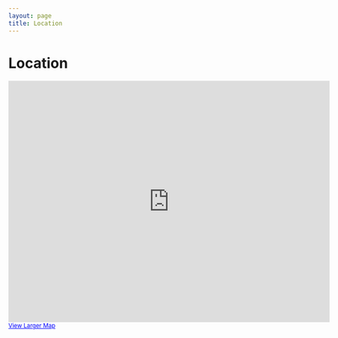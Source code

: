 ```yaml
---                                                                                                                        
layout: page
title: Location
--- 
```


Location
========

<iframe width="640" height="480" frameborder="0" scrolling="no" marginheight="0" marginwidth="0" src="http://maps.google.com/maps?q=Level+5,+Pyrmont,+New+South+Wales+2009+Australia&amp;hl=en&amp;ie=UTF8&amp;hq=&amp;hnear=5+Pyrmont+St,+Pyrmont+New+South+Wales+2009,+Australia&amp;z=16&amp;ll=-33.867223,151.193628&amp;output=embed"></iframe><br /><small><a href="http://maps.google.com/maps?q=Level+5,+Pyrmont,+New+South+Wales+2009+Australia&amp;hl=en&amp;ie=UTF8&amp;hq=&amp;hnear=5+Pyrmont+St,+Pyrmont+New+South+Wales+2009,+Australia&amp;z=16&amp;ll=-33.867223,151.193628&amp;source=embed" style="color:#0000FF;text-align:left">View Larger Map</a></small>
